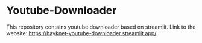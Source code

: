 # Youtube-Downloader
This repository contains youtube downloader based on streamlit. Link to the website: https://hayknet-youtube-downloader.streamlit.app/
